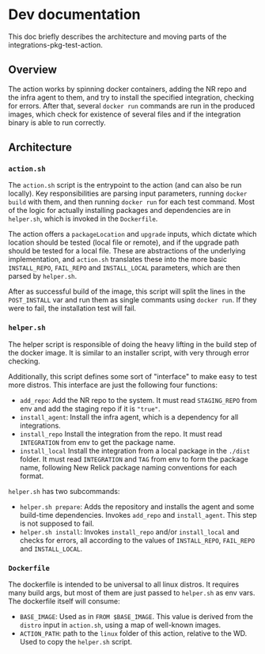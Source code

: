 # Dev documentation

This doc briefly describes the architecture and moving parts of the integrations-pkg-test-action.

## Overview

The action works by spinning docker containers, adding the NR repo and the infra agent to them, and try to install the specified integration, checking for errors.
After that, several `docker run` commands are run in the produced images, which check for existence of several files and if the integration binary is able to run correctly.

## Architecture

### `action.sh`

The `action.sh` script is the entrypoint to the action (and can also be run locally). Key responsibilities are parsing input parameters, running `docker build` with them, and then running `docker run` for each test command. Most of the logic for actually installing packages and dependencies are in `helper.sh`, which is invoked in the `Dockerfile`.

The action offers a `packageLocation` and `upgrade` inputs, which dictate which location should be tested (local file or remote), and if the upgrade path should be tested for a local file. These are abstractions of the underlying implementation, and `action.sh` translates these into the more basic `INSTALL_REPO`, `FAIL_REPO` and `INSTALL_LOCAL` parameters, which are then parsed by `helper.sh`. 

After as successful build of the image, this script will split the lines in the `POST_INSTALL` var and run them as single commants using `docker run`. If they were to fail, the installation test will fail.

### `helper.sh`

The helper script is responsible of doing the heavy lifting in the build step of the docker image. It is similar to an installer script, with very through error checking.

Additionally, this script defines some sort of "interface" to make easy to test more distros. This interface are just the following four functions:

- `add_repo`: Add the NR repo to the system. It must read `STAGING_REPO` from env and add the staging repo if it is `"true"`.
- `install_agent`: Install the infra agent, which is a dependency for all integrations.
- `install_repo` Install the integration from the repo. It must read `INTEGRATION` from env to get the package name.
- `install_local` Install the integration from a local package in the `./dist` folder. It must read `INTEGRATION` and `TAG` from env to form the package name, following New Relick package naming conventions for each format.

`helper.sh` has two subcommands:

- `helper.sh prepare`: Adds the repository and installs the agent and some build-time dependencies. Invokes `add_repo` and `install_agent`. This step is not supposed to fail.
- `helper.sh install`: Invokes `install_repo` and/or `install_local` and checks for errors, all according to the values of `INSTALL_REPO`, `FAIL_REPO` and `INSTALL_LOCAL`.

### `Dockerfile`

The dockerfile is intended to be universal to all linux distros. It requires many build args, but most of them are just passed to `helper.sh` as env vars. The dockerfile itself will consume:

- `BASE_IMAGE`: Used as in `FROM $BASE_IMAGE`. This value is derived from the `distro` input in `action.sh`, using a map of well-known images.
- `ACTION_PATH`: path to the `linux` folder of this action, relative to the WD. Used to copy the `helper.sh` script.

